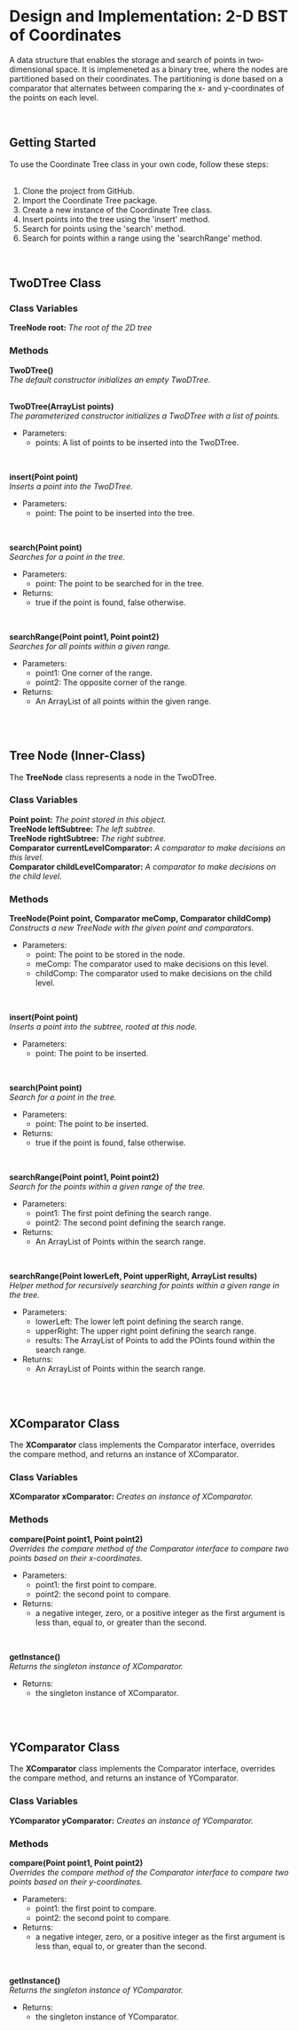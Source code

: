 <h1>Design and Implementation: 2-D BST of Coordinates</h1>
 
 
 
<!-- Program Description -->
A data structure that enables the storage and search of points in two-dimensional space. It is implemeneted as a binary tree, where the nodes are partitioned based on their coordinates. The partitioning is done based on a comparator that alternates between comparing the x- and y-coordinates of the points on each level.

<br>



<!-- Getting Started -->
<h2>Getting Started</h2>
To use the Coordinate Tree class in your own code, follow these steps:
<br><br>

1. Clone the project from GitHub.
2. Import the Coordinate Tree package.
3. Create a new instance of the Coordinate Tree class.
4. Insert points into the tree using the 'insert' method.
5. Search for points using the 'search' method.
6. Search for points within a range using the 'searchRange' method.

<br>



<!-- 2D Tree Class -->
<h2>TwoDTree Class</h2>

<h3>Class Variables</h3>
<b>TreeNode root:</b> <i>The root of the 2D tree</i><br>

<h3>Methods</h3>
<b>TwoDTree()</b> <br>
<i>The default constructor initializes an empty TwoDTree.</i> <br><br>

<b>TwoDTree(ArrayList<Point> points)</b> <br>
<i>The parameterized constructor initializes a TwoDTree with a list of points.</i> <br>
 
- Parameters:
  - points: A list of points to be inserted into the TwoDTree.
 
<br>
 
<b>insert(Point point)</b> <br>
<i>Inserts a point into the TwoDTree.</i> <br>
 
- Parameters:
  - point: The point to be inserted into the tree.
 
<br>

<b>search(Point point)</b> <br>
<i>Searches for a point in the tree.</i> <br>
 
- Parameters:
  - point: The point to be searched for in the tree.
- Returns:
  - true if the point is found, false otherwise.
 
<br>
 
<b>searchRange(Point point1, Point point2)</b> <br>
<i>Searches for all points within a given range.</i> <br>
 
- Parameters:
  - point1: One corner of the range.
  - point2: The opposite corner of the range.
- Returns:
  - An ArrayList of all points within the given range.

<br><br>


<!-- Tree Node Class -->
<h2>Tree Node (Inner-Class)</h2>

The <b>TreeNode</b> class represents a node in the TwoDTree.

<h3>Class Variables</h3>
<b>Point point:</b> <i>The point stored in this object.</i> <br>
<b>TreeNode leftSubtree:</b> <i>The left subtree.</i> <br>
<b>TreeNode rightSubtree:</b> <i>The right subtree.</i> <br>
<b>Comparator<Point> currentLevelComparator:</b> <i>A comparator to make decisions on this level.</i> <br>
<b>Comparator<Point> childLevelComparator:</b> <i>A comparator to make decisions on the child level.</i> <br>

<h3>Methods</h3>
<b>TreeNode(Point point, Comparator<Point> meComp, Comparator<Point> childComp)</b> <br>
<i>Constructs a new TreeNode with the given point and comparators.</i> <br>
 
- Parameters:
  - point: The point to be stored in the node.
  - meComp: The comparator used to make decisions on this level.
  - childComp: The comparator used to make decisions on the child level.
 
 <br>
 
<b>insert(Point point)</b> <br>
 <i>Inserts a point into the subtree, rooted at this node.</i> <br>
 
- Parameters:
  - point: The point to be inserted.
 
<br>
 
<b>search(Point point)</b> <br>
<i>Search for a point in the tree.</i> <br>

- Parameters:
  - point: The point to be inserted.
- Returns:
  - true if the point is found, false otherwise.
 
<br>
 
<b>searchRange(Point point1, Point point2)</b> <br>
<i>Search for the points within a given range of the tree.</i> <br>

- Parameters:
  - point1: The first point defining the search range.
  - point2: The second point defining the search range.
- Returns:
  - An ArrayList of Points within the search range.
 
<br>
 
<b>searchRange(Point lowerLeft, Point upperRight, ArrayList<Point> results)</b> <br>
<i>Helper method for recursively searching for points within a given range in the tree.</i> <br>
 
- Parameters:
  - lowerLeft: The lower left point defining the search range.
  - upperRight: The upper right point defining the search range.
  - results: The ArrayList of Points to add the POints found within the search range.
- Returns:
  - An ArrayList of Points within the search range.

<br><br>

<!-- XComparator Class -->
<h2>XComparator Class</h2>

The <b>XComparator</b> class implements the Comparator interface, overrides the compare method, and returns an instance of XComparator.
 
<h3>Class Variables</h3>
<b>XComparator xComparator:</b> <i>Creates an instance of XComparator.</i> <br>

<h3>Methods</h3>
<b>compare(Point point1, Point point2)</b> <br>
<i>Overrides the compare method of the Comparator interface to compare two points based on their x-coordinates.</i> <br>

- Parameters:
  - point1: the first point to compare.
  - point2: the second point to compare.
- Returns:
  - a negative integer, zero, or a positive integer as the first argument is less than, equal to, or greater than the second.

<br>
 
<b>getInstance()</b> <br>
<i>Returns the singleton instance of XComparator.</i> <br>
 
- Returns:
  - the singleton instance of XComparator.

<br><br>

<!-- YComparator Class -->
<h2>YComparator Class</h2>

The <b>XComparator</b> class implements the Comparator interface, overrides the compare method, and returns an instance of YComparator.
 
<h3>Class Variables</h3>
<b>YComparator yComparator:</b> <i>Creates an instance of YComparator.</i> <br>

<h3>Methods</h3>
<b>compare(Point point1, Point point2)</b> <br>
<i>Overrides the compare method of the Comparator interface to compare two points based on their y-coordinates.</i> <br>

- Parameters:
  - point1: the first point to compare.
  - point2: the second point to compare.
- Returns:
  - a negative integer, zero, or a positive integer as the first argument is less than, equal to, or greater than the second.

<br>
 
<b>getInstance()</b> <br>
<i>Returns the singleton instance of YComparator.</i> <br>
 
- Returns:
  - the singleton instance of YComparator.
